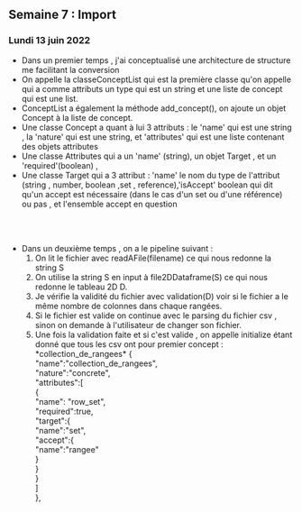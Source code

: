 ## Semaine 7 : Import 

### Lundi 13 juin 2022

<ul>
	<li>Dans un premier temps , j'ai conceptualisé une architecture de structure me facilitant la conversion </li>
	<li>On appelle la classeConceptList qui est la première classe qu'on appelle qui a comme attributs un type qui est un string et une liste de concept qui est une list. </li>
	<li>ConceptList a également la méthode add_concept(), on ajoute un objet Concept à la liste de concept.</li>
	<li>Une classe Concept a quant à lui 3 attributs : le 'name' qui est une string , la 'nature' qui est une string, et 'attributes' qui est une liste contenant des objets attributes </li>
	<li>Une classe Attributes qui a un 'name' (string), un objet Target , et un 'required'(boolean) , </li>
	<li>Une classe Target qui a 3 attribut : 'name' le nom du type de l'attribut (string , number, boolean ,set , reference),'isAccept' boolean qui dit qu'un accept est nécessaire (dans le cas d'un set ou d'une référence) ou pas , et l'ensemble accept en question</li>
</ul>

<br><br>

<ul>
	<li>Dans un deuxième temps , on a le pipeline suivant : 
		<ol>
			<li>On lit le fichier avec readAFile(filename) ce qui nous redonne la string S</li>
			<li>On utilise la string S en input à file2DDataframe(S) ce qui nous redonne le tableau 2D D.</li>
			<li>Je vérifie la validité du fichier avec validation(D) voir si le fichier a le même nombre de colonnes dans chaque rangées. </li>
			<li>Si le fichier est valide on continue avec le parsing du fichier csv , sinon on demande à l'utilisateur de changer son fichier.</li>
			<li>Une fois la validation faite et si c'est valide , on appelle initialize étant donné que tous les csv ont pour premier concept : *collection_de_rangees* 
			{<br>
            "name":"collection_de_rangees",<br>
            "nature":"concrete",<br>
            "attributes":[<br>
                {<br>
                    "name": "row_set",<br>
                    "required":true,<br>
                    "target":{<br>
                        "name":"set",<br>
                        "accept":{<br>
                            "name":"rangee"<br>
                        }<br>
                    }<br>
                }<br>
            ]<br>
        	},<br></li>
		</ol> 
	</li>
</ul>
